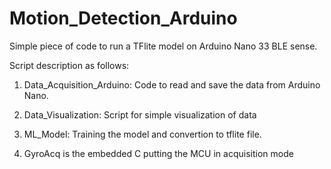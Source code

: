 # Motion_Detection_Arduino
Simple piece of code to run a TFlite model on Arduino Nano 33 BLE sense.

Script description as follows: 

1. Data_Acquisition_Arduino: Code to read and save the data from Arduino Nano.

2. Data_Visualization: Script for simple visualization of data

3. ML_Model: Training the model and convertion to tflite file. 

4. GyroAcq is the embedded C putting the MCU in acquisition mode
